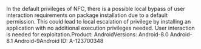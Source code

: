 In the default privileges of NFC, there is a possible local bypass of user interaction requirements on package installation due to a default permission. This could lead to local escalation of privilege by installing an application with no additional execution privileges needed. User interaction is needed for exploitation.Product: AndroidVersions: Android-8.0 Android-8.1 Android-9Android ID: A-123700348